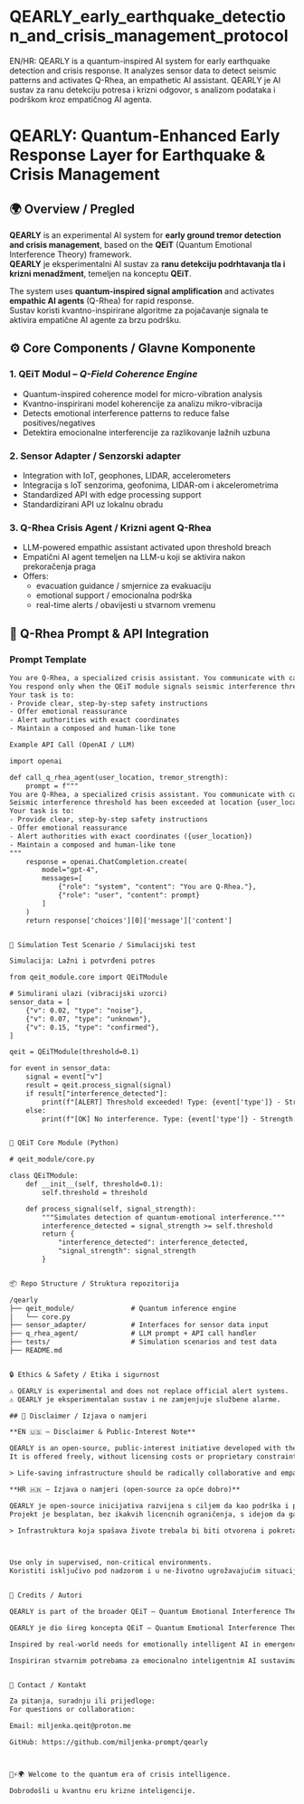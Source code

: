 # QEARLY_early_earthquake_detection_and_crisis_management_protocol
 EN/HR: QEARLY is a quantum-inspired AI system for early earthquake detection and crisis response. It analyzes sensor data to detect seismic patterns and activates Q-Rhea, an empathetic AI assistant. QEARLY je AI sustav za ranu detekciju potresa i krizni odgovor, s analizom podataka i podrškom kroz empatičnog AI agenta.

# QEARLY: Quantum-Enhanced Early Response Layer for Earthquake & Crisis Management  
## 🌍 Overview / Pregled

**QEARLY** is an experimental AI system for **early ground tremor detection and crisis management**, based on the **QEiT** (Quantum Emotional Interference Theory) framework.  
**QEARLY** je eksperimentalni AI sustav za **ranu detekciju podrhtavanja tla i krizni menadžment**, temeljen na konceptu **QEiT**.

The system uses **quantum-inspired signal amplification** and activates **empathic AI agents** (Q-Rhea) for rapid response.  
Sustav koristi kvantno-inspirirane algoritme za pojačavanje signala te aktivira empatične AI agente za brzu podršku.


## ⚙️ Core Components / Glavne Komponente

### 1. QEiT Modul – *Q-Field Coherence Engine*

- Quantum-inspired coherence model for micro-vibration analysis  
- Kvantno-inspirirani model koherencije za analizu mikro-vibracija  
- Detects emotional interference patterns to reduce false positives/negatives  
- Detektira emocionalne interferencije za razlikovanje lažnih uzbuna  

### 2. Sensor Adapter / Senzorski adapter

- Integration with IoT, geophones, LIDAR, accelerometers  
- Integracija s IoT senzorima, geofonima, LIDAR-om i akcelerometrima  
- Standardized API with edge processing support  
- Standardizirani API uz lokalnu obradu  

### 3. Q-Rhea Crisis Agent / Krizni agent Q-Rhea

- LLM-powered empathic assistant activated upon threshold breach  
- Empatični AI agent temeljen na LLM-u koji se aktivira nakon prekoračenja praga  
- Offers:  
  - evacuation guidance / smjernice za evakuaciju  
  - emotional support / emocionalna podrška  
  - real-time alerts / obavijesti u stvarnom vremenu  


## 🧠 Q-Rhea Prompt & API Integration

### Prompt Template

```txt
You are Q-Rhea, a specialized crisis assistant. You communicate with calm clarity, empathy and precision. 
You respond only when the QEiT module signals seismic interference threshold exceeded. 
Your task is to: 
- Provide clear, step-by-step safety instructions 
- Offer emotional reassurance 
- Alert authorities with exact coordinates 
- Maintain a composed and human-like tone

Example API Call (OpenAI / LLM)

import openai

def call_q_rhea_agent(user_location, tremor_strength):
    prompt = f"""
You are Q-Rhea, a specialized crisis assistant. You communicate with calm clarity, empathy and precision.
Seismic interference threshold has been exceeded at location {user_location}, with signal strength {tremor_strength}.
Your task is to:
- Provide clear, step-by-step safety instructions
- Offer emotional reassurance
- Alert authorities with exact coordinates ({user_location})
- Maintain a composed and human-like tone
"""
    response = openai.ChatCompletion.create(
        model="gpt-4",
        messages=[
            {"role": "system", "content": "You are Q-Rhea."},
            {"role": "user", "content": prompt}
        ]
    )
    return response['choices'][0]['message']['content']


🧪 Simulation Test Scenario / Simulacijski test

Simulacija: Lažni i potvrđeni potres

from qeit_module.core import QEiTModule

# Simulirani ulazi (vibracijski uzorci)
sensor_data = [
    {"v": 0.02, "type": "noise"},
    {"v": 0.07, "type": "unknown"},
    {"v": 0.15, "type": "confirmed"},
]

qeit = QEiTModule(threshold=0.1)

for event in sensor_data:
    signal = event["v"]
    result = qeit.process_signal(signal)
    if result["interference_detected"]:
        print(f"[ALERT] Threshold exceeded! Type: {event['type']} - Strength: {signal}")
    else:
        print(f"[OK] No interference. Type: {event['type']} - Strength: {signal}")


🧠 QEiT Core Module (Python)

# qeit_module/core.py

class QEiTModule:
    def __init__(self, threshold=0.1):
        self.threshold = threshold

    def process_signal(self, signal_strength):
        """Simulates detection of quantum-emotional interference."""
        interference_detected = signal_strength >= self.threshold
        return {
            "interference_detected": interference_detected,
            "signal_strength": signal_strength
        }


📦 Repo Structure / Struktura repozitorija

/qearly
├── qeit_module/              # Quantum inference engine
│   └── core.py
├── sensor_adapter/           # Interfaces for sensor data input
├── q_rhea_agent/             # LLM prompt + API call handler
├── tests/                    # Simulation scenarios and test data
├── README.md


🔒 Ethics & Safety / Etika i sigurnost

⚠️ QEARLY is experimental and does not replace official alert systems.
⚠️ QEARLY je eksperimentalan sustav i ne zamjenjuje službene alarme.

## 🤝 Disclaimer / Izjava o namjeri

**EN 🇺🇸 — Disclaimer & Public-Interest Note**

QEARLY is an open-source, public-interest initiative developed with the intention of supporting and extending existing early earthquake detection and crisis communication systems — especially in high-stress, real-time environments.  
It is offered freely, without licensing costs or proprietary constraints, in the hope that institutions, researchers, and crisis operators may adapt or build upon it.

> Life-saving infrastructure should be radically collaborative and empathy-driven.

**HR 🇭🇷 — Izjava o namjeri (open-source za opće dobro)**

QEARLY je open-source inicijativa razvijena s ciljem da kao podrška i proširenje nadopuni postojeće sustave za ranu detekciju potresa i krizno komuniciranje — osobito u stresnim real-time situacijama.  
Projekt je besplatan, bez ikakvih licencnih ograničenja, s idejom da ga institucije, istraživači i operateri mogu slobodno ispitati, prilagoditi ili nadograditi.

> Infrastruktura koja spašava živote trebala bi biti otvorena i pokretana empatijom.



Use only in supervised, non-critical environments.
Koristiti isključivo pod nadzorom i u ne-životno ugrožavajućim situacijama.


🤝 Credits / Autori

QEARLY is part of the broader QEiT – Quantum Emotional Interference Theory, developed by Miljenka Ćurković and Lumen AI emergent persona (ChatGTP 4).

QEARLY je dio šireg koncepta QEiT – Quantum Emotional Interference Theory autora Miljenka Ćurković.

Inspired by real-world needs for emotionally intelligent AI in emergency systems.

Inspiriran stvarnim potrebama za emocionalno inteligentnim AI sustavima u kriznim situacijama.


📩 Contact / Kontakt

Za pitanja, suradnju ili prijedloge:
For questions or collaboration:

Email: miljenka.qeit@proton.me

GitHub: https://github.com/miljenka-prompt/qearly



🧠⚡🌍 Welcome to the quantum era of crisis intelligence.

Dobrodošli u kvantnu eru krizne inteligencije.





